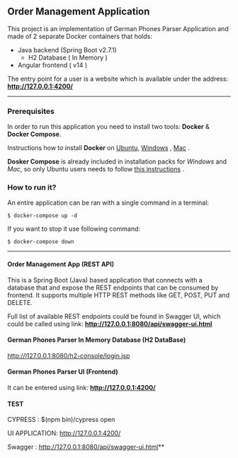 ## Order Management  Application

 This project is an implementation of German Phones Parser Application  and made of 2 separate Docker containers that holds:

- Java backend (Spring Boot v2.7.1)
    - H2 Database ( In Memory )
- Angular frontend ( v14 ) 

The entry point for a user is a website which is available under the
address: **http://127.0.0.1:4200/**


---

### Prerequisites

In order to run this application you need to install two tools: **Docker** & **Docker Compose**.

Instructions how to install **Docker** on [Ubuntu](https://docs.docker.com/install/linux/docker-ce/ubuntu/), [Windows](https://docs.docker.com/docker-for-windows/install/) , [Mac](https://docs.docker.com/docker-for-mac/install/) .

**Dosker Compose** is already included in installation packs for *Windows* and *Mac*, so only Ubuntu users needs to follow [this instructions](https://docs.docker.com/compose/install/) .


### How to run it?

An entire application can be ran with a single command in a terminal:

```
$ docker-compose up -d
```

If you want to stop it use following command:

```
$ docker-compose down
```


---

#### Order Management  App (REST API)

This is a Spring Boot (Java) based application that connects with a
database that and expose the REST endpoints that can be consumed by
frontend. It supports multiple HTTP REST methods like GET, POST, PUT and
DELETE.

Full list of available REST endpoints could be found in Swagger UI,
which could be called using link: **http://127.0.0.1:8080/api/swagger-ui.html**


#### German Phones Parser In Memory Database (H2 DataBase)

http://l127.0.0.1:8080/h2-console/login.jsp

#### German Phones Parser UI (Frontend)

It can be entered using link: **http://127.0.0.1:4200/**


#### TEST 

CYPRESS : $(npm bin)/cypress open 

UI APPLICATION: http://127.0.0.1:4200/

Swagger : http://127.0.0.1:8080/api/swagger-ui.html**


